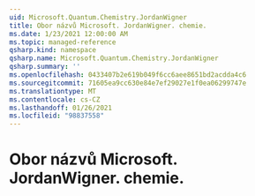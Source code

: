 ```yaml
---
uid: Microsoft.Quantum.Chemistry.JordanWigner
title: Obor názvů Microsoft. JordanWigner. chemie.
ms.date: 1/23/2021 12:00:00 AM
ms.topic: managed-reference
qsharp.kind: namespace
qsharp.name: Microsoft.Quantum.Chemistry.JordanWigner
qsharp.summary: ''
ms.openlocfilehash: 0433407b2e619b049f6cc6aee8651bd2acdda4c6
ms.sourcegitcommit: 71605ea9cc630e84e7ef29027e1f0ea06299747e
ms.translationtype: MT
ms.contentlocale: cs-CZ
ms.lasthandoff: 01/26/2021
ms.locfileid: "98837558"
---
```

# <a name="microsoftquantumchemistryjordanwigner-namespace"></a>Obor názvů Microsoft. JordanWigner. chemie.



